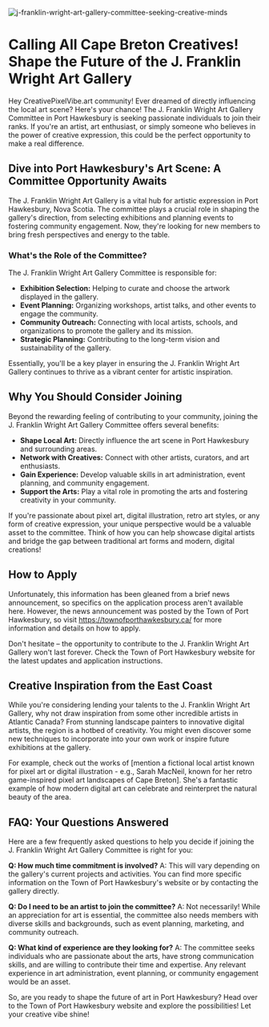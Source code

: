 ![j-franklin-wright-art-gallery-committee-seeking-creative-minds](https://images.pexels.com/photos/13291048/pexels-photo-13291048.jpeg?auto=compress&cs=tinysrgb&fit=crop&h=627&w=1200)

# Calling All Cape Breton Creatives! Shape the Future of the J. Franklin Wright Art Gallery

Hey CreativePixelVibe.art community! Ever dreamed of directly influencing the local art scene? Here's your chance! The J. Franklin Wright Art Gallery Committee in Port Hawkesbury is seeking passionate individuals to join their ranks. If you're an artist, art enthusiast, or simply someone who believes in the power of creative expression, this could be the perfect opportunity to make a real difference.

## Dive into Port Hawkesbury's Art Scene: A Committee Opportunity Awaits

The J. Franklin Wright Art Gallery is a vital hub for artistic expression in Port Hawkesbury, Nova Scotia. The committee plays a crucial role in shaping the gallery's direction, from selecting exhibitions and planning events to fostering community engagement. Now, they're looking for new members to bring fresh perspectives and energy to the table.

### What's the Role of the Committee?

The J. Franklin Wright Art Gallery Committee is responsible for:

*   **Exhibition Selection:** Helping to curate and choose the artwork displayed in the gallery.
*   **Event Planning:** Organizing workshops, artist talks, and other events to engage the community.
*   **Community Outreach:** Connecting with local artists, schools, and organizations to promote the gallery and its mission.
*   **Strategic Planning:** Contributing to the long-term vision and sustainability of the gallery.

Essentially, you'll be a key player in ensuring the J. Franklin Wright Art Gallery continues to thrive as a vibrant center for artistic inspiration.

## Why You Should Consider Joining

Beyond the rewarding feeling of contributing to your community, joining the J. Franklin Wright Art Gallery Committee offers several benefits:

*   **Shape Local Art:** Directly influence the art scene in Port Hawkesbury and surrounding areas.
*   **Network with Creatives:** Connect with other artists, curators, and art enthusiasts.
*   **Gain Experience:** Develop valuable skills in art administration, event planning, and community engagement.
*   **Support the Arts:** Play a vital role in promoting the arts and fostering creativity in your community.

If you're passionate about pixel art, digital illustration, retro art styles, or any form of creative expression, your unique perspective would be a valuable asset to the committee. Think of how you can help showcase digital artists and bridge the gap between traditional art forms and modern, digital creations!

## How to Apply

Unfortunately, this information has been gleaned from a brief news announcement, so specifics on the application process aren't available here. However, the news announcement was posted by the Town of Port Hawkesbury, so visit <https://townofporthawkesbury.ca/> for more information and details on how to apply.

Don't hesitate – the opportunity to contribute to the J. Franklin Wright Art Gallery won't last forever. Check the Town of Port Hawkesbury website for the latest updates and application instructions.

## Creative Inspiration from the East Coast

While you're considering lending your talents to the J. Franklin Wright Art Gallery, why not draw inspiration from some other incredible artists in Atlantic Canada? From stunning landscape painters to innovative digital artists, the region is a hotbed of creativity. You might even discover some new techniques to incorporate into your own work or inspire future exhibitions at the gallery.

For example, check out the works of [mention a fictional local artist known for pixel art or digital illustration - e.g., Sarah MacNeil, known for her retro game-inspired pixel art landscapes of Cape Breton]. She's a fantastic example of how modern digital art can celebrate and reinterpret the natural beauty of the area.

## FAQ: Your Questions Answered

Here are a few frequently asked questions to help you decide if joining the J. Franklin Wright Art Gallery Committee is right for you:

**Q: How much time commitment is involved?**
A: This will vary depending on the gallery's current projects and activities. You can find more specific information on the Town of Port Hawkesbury's website or by contacting the gallery directly.

**Q: Do I need to be an artist to join the committee?**
A: Not necessarily! While an appreciation for art is essential, the committee also needs members with diverse skills and backgrounds, such as event planning, marketing, and community outreach.

**Q: What kind of experience are they looking for?**
A: The committee seeks individuals who are passionate about the arts, have strong communication skills, and are willing to contribute their time and expertise. Any relevant experience in art administration, event planning, or community engagement would be an asset.

So, are you ready to shape the future of art in Port Hawkesbury? Head over to the Town of Port Hawkesbury website and explore the possibilities! Let your creative vibe shine!
